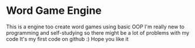 # Word Game Engine
This is a engine too create word games using basic OOP
I'm really new to programming and self-studying so there might be a lot of problems with my code
It's my first code on github :) Hope you like it
